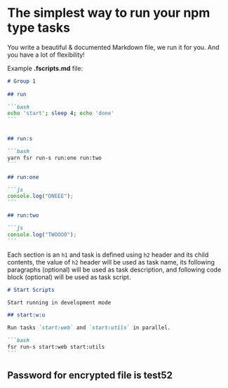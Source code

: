 # The simplest way to run your npm type tasks

You write a beautiful & documented Markdown file, we run it for you. And you have a lot of flexibility!

Example **.fscripts.md** file:

````markdown
# Group 1
           
## run

```bash
echo 'start'; sleep 4; echo 'done'
```


## run:s

```bash
yarn fsr run-s run:one run:two
```

## run:one

```js
console.log("ONEEE");
```

## run:two

```js
console.log("TWOOOO");
```
````

Each section is an `h1` and task is defined using `h2` header and its child contents, the value of `h2` header will be used as task name, its following paragraphs (optional) will be used as task description, and following code block (optional) will be used as task script.

````markdown
# Start Scripts

Start running in development mode

## start:w:u

Run tasks `start:web` and `start:utils` in parallel.

```bash
fsr run-s start:web start:utils
```

````

## Password for encrypted file is test52
